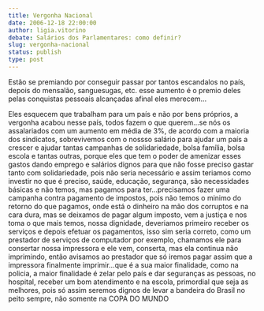 ```yaml
---
title: Vergonha Nacional
date: 2006-12-18 22:00:00
author: ligia.vitorino
debate: Salários dos Parlamentares: como definir?
slug: vergonha-nacional
status: publish 
type: post
---
```


Estão se premiando por conseguir passar por tantos escandalos no país, depois do mensalão, sanguesugas, etc. esse aumento é o premio deles pelas conquistas pessoais alcançadas afinal eles merecem...  

Eles esquecem que trabalham para um país e não por bens próprios, a vergonha acabou nesse país, todos fazem o que querem...se nós os assalariados com um aumento em média de 3%, de acordo com a maioria dos sindicatos, sobrevivemos com o nossso salário para ajudar um país a crescer e ajudar tantas campanhas de solidariedade, bolsa família, bolsa escola e tantas outras, porque eles que tem o poder de amenizar esses gastos dando emprego e salários dignos para que não fosse preciso gastar tanto com solidariedade, pois não seria necessário e assim teriamos como investir no que é preciso, saúde, educação, segurança, são necessidades básicas e não temos, mas pagamos para ter...precisamos fazer uma campanha contra pagamento de impostos, pois não temos o minimo do retorno do que pagamos, onde está o dinheiro na mão dos corruptos e na cara dura, mas se deixamos de pagar algum imposto, vem a justiça e nos toma o que mais temos, nossa dignidade, deveriamos primeiro receber os serviços e depois efetuar os pagamentos, isso sim seria correto, como um prestador de serviços de computador por exemplo, chamamos ele para consertar nossa impressora e ele vem, conserta, mas ela continua não imprimindo, então avisamos ao prestador que só iremos pagar assim que a impressora finalmente imprimir...que é a sua maior finalidade, como na policia, a maior finalidade é zelar pelo país e dar seguranças as pessoas, no hospital, receber um bom atendimento e na escola, primordial que seja as melhores, pois só assim seremos dignos de levar a bandeira do Brasil no peito sempre, não somente na COPA DO MUNDO
